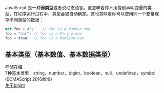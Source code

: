 JavaScript 是一种**弱类型**或者说动态语言。这意味着你不用提前声明变量的类型，在程序运行过程中，类型会被自动确定。这也意味着你可以使用同一个变量保存不同类型的数据：  
```js
var foo = 42;    // foo is a Number now  
foo = "bar"; // foo is a String now  
foo = true;  // foo is a Boolean now  
```

## 基本类型（基本数值、基本数据类型）  
存储在**栈**  
7种基本类型：string，number，bigint，boolean，null，undefined，symbol (ECMAScript 2016新增)   
[关于bigint](https://developer.mozilla.org/zh-CN/docs/Web/JavaScript/Reference/Global_Objects/BigInt)
